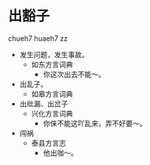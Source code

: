 







# 出豁子
chueh7 huaeh7 zz
+ 发生问题，发生事故。
  * 如东方言词典
    - 你这次出去不能～。
+ 出乱子。
  * 如皋方言词典
+ 出纰漏、出岔子
  * 兴化方言词典
    - 你俫不能这吖乱来，弄不好要～。
+ 闯祸
  * 泰县方言志
    - 他出咖～。
